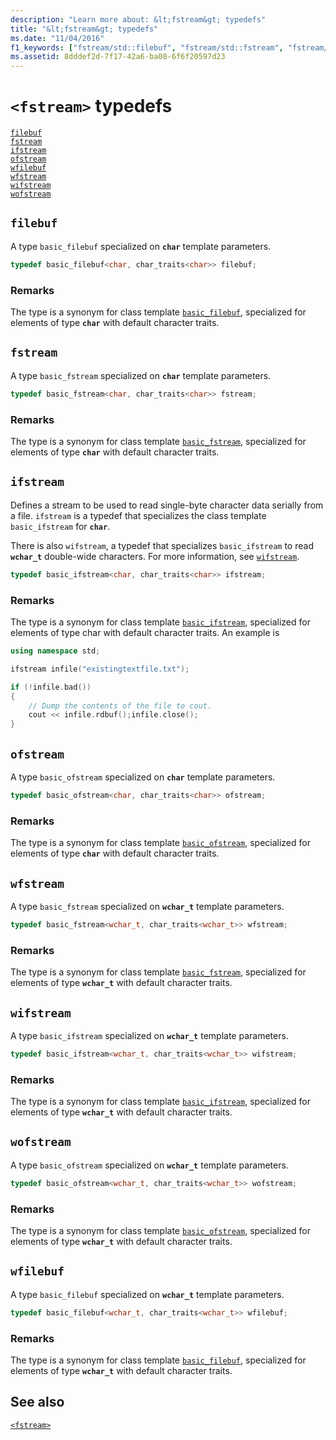 ```yaml
---
description: "Learn more about: &lt;fstream&gt; typedefs"
title: "&lt;fstream&gt; typedefs"
ms.date: "11/04/2016"
f1_keywords: ["fstream/std::filebuf", "fstream/std::fstream", "fstream/std::ifstream", "fstream/std::ofstream", "fstream/std::wfilebuf", "fstream/std::wfstream", "fstream/std::wifstream", "fstream/std::wofstream"]
ms.assetid: 8dddef2d-7f17-42a6-ba08-6f6f20597d23
---
```

# `<fstream>` typedefs

[`filebuf`](#filebuf)\
[`fstream`](#fstream)\
[`ifstream`](#ifstream)\
[`ofstream`](#ofstream)\
[`wfilebuf`](#wfilebuf)\
[`wfstream`](#wfstream)\
[`wifstream`](#wifstream)\
[`wofstream`](#wofstream)

## <a name="filebuf"></a> `filebuf`

A type `basic_filebuf` specialized on **`char`** template parameters.

```cpp
typedef basic_filebuf<char, char_traits<char>> filebuf;
```

### Remarks

The type is a synonym for class template [`basic_filebuf`](../standard-library/basic-filebuf-class.md), specialized for elements of type **`char`** with default character traits.

## <a name="fstream"></a> `fstream`

A type `basic_fstream` specialized on **`char`** template parameters.

```cpp
typedef basic_fstream<char, char_traits<char>> fstream;
```

### Remarks

The type is a synonym for class template [`basic_fstream`](../standard-library/basic-fstream-class.md), specialized for elements of type **`char`** with default character traits.

## <a name="ifstream"></a> `ifstream`

Defines a stream to be used to read single-byte character data serially from a file. `ifstream` is a typedef that specializes the class template `basic_ifstream` for **`char`**.

There is also `wifstream`, a typedef that specializes `basic_ifstream` to read **`wchar_t`** double-wide characters. For more information, see [`wifstream`](../standard-library/fstream-typedefs.md#wifstream).

```cpp
typedef basic_ifstream<char, char_traits<char>> ifstream;
```

### Remarks

The type is a synonym for class template [`basic_ifstream`](../standard-library/basic-ifstream-class.md), specialized for elements of type char with default character traits. An example is

```cpp
using namespace std;

ifstream infile("existingtextfile.txt");

if (!infile.bad())
{
    // Dump the contents of the file to cout.
    cout << infile.rdbuf();infile.close();
}
```

## <a name="ofstream"></a> `ofstream`

A type `basic_ofstream` specialized on **`char`** template parameters.

```cpp
typedef basic_ofstream<char, char_traits<char>> ofstream;
```

### Remarks

The type is a synonym for class template [`basic_ofstream`](../standard-library/basic-ofstream-class.md), specialized for elements of type **`char`** with default character traits.

## <a name="wfstream"></a> `wfstream`

A type `basic_fstream` specialized on **`wchar_t`** template parameters.

```cpp
typedef basic_fstream<wchar_t, char_traits<wchar_t>> wfstream;
```

### Remarks

The type is a synonym for class template [`basic_fstream`](../standard-library/basic-fstream-class.md), specialized for elements of type **`wchar_t`** with default character traits.

## <a name="wifstream"></a> `wifstream`

A type `basic_ifstream` specialized on **`wchar_t`** template parameters.

```cpp
typedef basic_ifstream<wchar_t, char_traits<wchar_t>> wifstream;
```

### Remarks

The type is a synonym for class template [`basic_ifstream`](../standard-library/basic-ifstream-class.md), specialized for elements of type **`wchar_t`** with default character traits.

## <a name="wofstream"></a> `wofstream`

A type `basic_ofstream` specialized on **`wchar_t`** template parameters.

```cpp
typedef basic_ofstream<wchar_t, char_traits<wchar_t>> wofstream;
```

### Remarks

The type is a synonym for class template [`basic_ofstream`](../standard-library/basic-ofstream-class.md), specialized for elements of type **`wchar_t`** with default character traits.

## <a name="wfilebuf"></a> `wfilebuf`

A type `basic_filebuf` specialized on **`wchar_t`** template parameters.

```cpp
typedef basic_filebuf<wchar_t, char_traits<wchar_t>> wfilebuf;
```

### Remarks

The type is a synonym for class template [`basic_filebuf`](../standard-library/basic-filebuf-class.md), specialized for elements of type **`wchar_t`** with default character traits.

## See also

[`<fstream>`](../standard-library/fstream.md)
